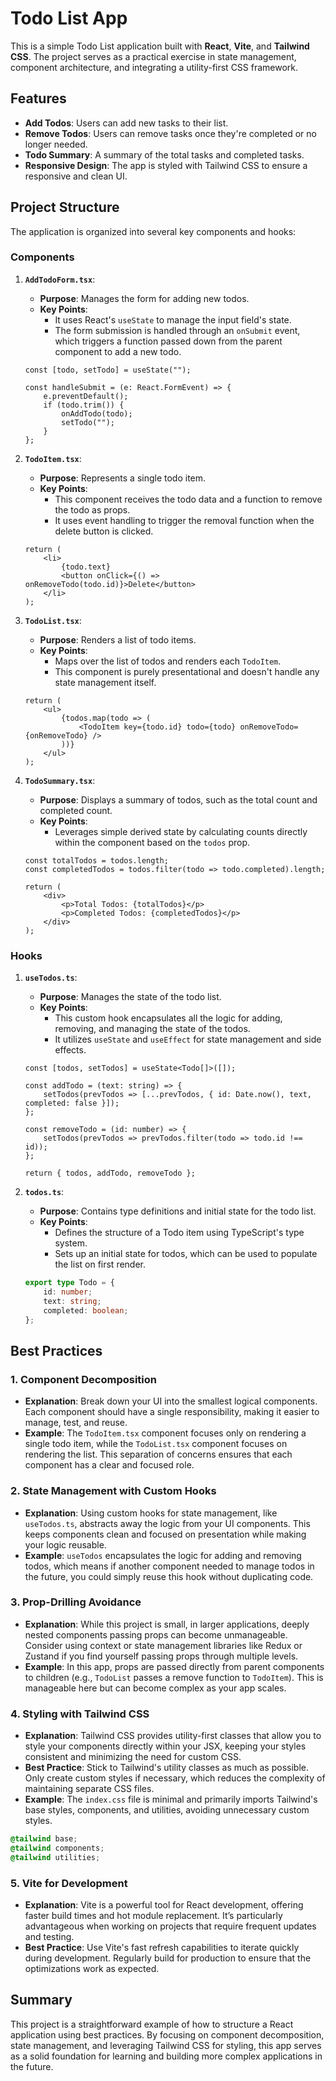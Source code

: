 # Todo List App

This is a simple Todo List application built with **React**, **Vite**, and **Tailwind CSS**. The project serves as a practical exercise in state management, component architecture, and integrating a utility-first CSS framework.

## Features

- **Add Todos**: Users can add new tasks to their list.
- **Remove Todos**: Users can remove tasks once they're completed or no longer needed.
- **Todo Summary**: A summary of the total tasks and completed tasks.
- **Responsive Design**: The app is styled with Tailwind CSS to ensure a responsive and clean UI.

## Project Structure

The application is organized into several key components and hooks:

### Components

1. **`AddTodoForm.tsx`**: 
   - **Purpose**: Manages the form for adding new todos.
   - **Key Points**:
     - It uses React's `useState` to manage the input field's state.
     - The form submission is handled through an `onSubmit` event, which triggers a function passed down from the parent component to add a new todo.

   ```tsx
   const [todo, setTodo] = useState("");

   const handleSubmit = (e: React.FormEvent) => {
       e.preventDefault();
       if (todo.trim()) {
           onAddTodo(todo);
           setTodo("");
       }
   };
   ```

2. **`TodoItem.tsx`**:
   - **Purpose**: Represents a single todo item.
   - **Key Points**:
     - This component receives the todo data and a function to remove the todo as props.
     - It uses event handling to trigger the removal function when the delete button is clicked.

   ```tsx
   return (
       <li>
           {todo.text}
           <button onClick={() => onRemoveTodo(todo.id)}>Delete</button>
       </li>
   );
   ```

3. **`TodoList.tsx`**:
   - **Purpose**: Renders a list of todo items.
   - **Key Points**:
     - Maps over the list of todos and renders each `TodoItem`.
     - This component is purely presentational and doesn't handle any state management itself.

   ```tsx
   return (
       <ul>
           {todos.map(todo => (
               <TodoItem key={todo.id} todo={todo} onRemoveTodo={onRemoveTodo} />
           ))}
       </ul>
   );
   ```

4. **`TodoSummary.tsx`**:
   - **Purpose**: Displays a summary of todos, such as the total count and completed count.
   - **Key Points**:
     - Leverages simple derived state by calculating counts directly within the component based on the `todos` prop.

   ```tsx
   const totalTodos = todos.length;
   const completedTodos = todos.filter(todo => todo.completed).length;

   return (
       <div>
           <p>Total Todos: {totalTodos}</p>
           <p>Completed Todos: {completedTodos}</p>
       </div>
   );
   ```

### Hooks

1. **`useTodos.ts`**:
   - **Purpose**: Manages the state of the todo list.
   - **Key Points**:
     - This custom hook encapsulates all the logic for adding, removing, and managing the state of the todos. 
     - It utilizes `useState` and `useEffect` for state management and side effects.

   ```tsx
   const [todos, setTodos] = useState<Todo[]>([]);

   const addTodo = (text: string) => {
       setTodos(prevTodos => [...prevTodos, { id: Date.now(), text, completed: false }]);
   };

   const removeTodo = (id: number) => {
       setTodos(prevTodos => prevTodos.filter(todo => todo.id !== id));
   };

   return { todos, addTodo, removeTodo };
   ```

2. **`todos.ts`**:
   - **Purpose**: Contains type definitions and initial state for the todo list.
   - **Key Points**:
     - Defines the structure of a Todo item using TypeScript's type system.
     - Sets up an initial state for todos, which can be used to populate the list on first render.

   ```ts
   export type Todo = {
       id: number;
       text: string;
       completed: boolean;
   };
   ```

## Best Practices

### 1. **Component Decomposition**
   - **Explanation**: Break down your UI into the smallest logical components. Each component should have a single responsibility, making it easier to manage, test, and reuse.
   - **Example**: The `TodoItem.tsx` component focuses only on rendering a single todo item, while the `TodoList.tsx` component focuses on rendering the list. This separation of concerns ensures that each component has a clear and focused role.

### 2. **State Management with Custom Hooks**
   - **Explanation**: Using custom hooks for state management, like `useTodos.ts`, abstracts away the logic from your UI components. This keeps components clean and focused on presentation while making your logic reusable.
   - **Example**: `useTodos` encapsulates the logic for adding and removing todos, which means if another component needed to manage todos in the future, you could simply reuse this hook without duplicating code.

### 3. **Prop-Drilling Avoidance**
   - **Explanation**: While this project is small, in larger applications, deeply nested components passing props can become unmanageable. Consider using context or state management libraries like Redux or Zustand if you find yourself passing props through multiple levels.
   - **Example**: In this app, props are passed directly from parent components to children (e.g., `TodoList` passes a remove function to `TodoItem`). This is manageable here but can become complex as your app scales.

### 4. **Styling with Tailwind CSS**
   - **Explanation**: Tailwind CSS provides utility-first classes that allow you to style your components directly within your JSX, keeping your styles consistent and minimizing the need for custom CSS.
   - **Best Practice**: Stick to Tailwind's utility classes as much as possible. Only create custom styles if necessary, which reduces the complexity of maintaining separate CSS files.
   - **Example**: The `index.css` file is minimal and primarily imports Tailwind's base styles, components, and utilities, avoiding unnecessary custom styles.

   ```css
   @tailwind base;
   @tailwind components;
   @tailwind utilities;
   ```

### 5. **Vite for Development**
   - **Explanation**: Vite is a powerful tool for React development, offering faster build times and hot module replacement. It’s particularly advantageous when working on projects that require frequent updates and testing.
   - **Best Practice**: Use Vite's fast refresh capabilities to iterate quickly during development. Regularly build for production to ensure that the optimizations work as expected.

## Summary

This project is a straightforward example of how to structure a React application using best practices. By focusing on component decomposition, state management, and leveraging Tailwind CSS for styling, this app serves as a solid foundation for learning and building more complex applications in the future.
